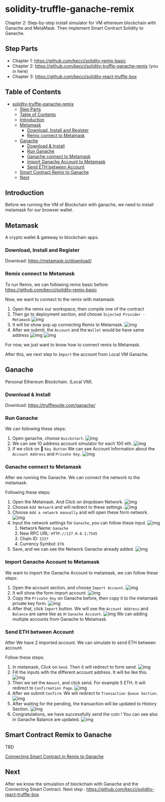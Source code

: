 # solidity-truffle-ganache-remix

Chapter 2: Step-by-step install simulator for VM ethereum blockchain with Ganache and MetaMask. Then implement Smart Contract Solidity to Ganache.

## Step Parts
- Chapter 1: https://github.com/kecci/solidity-remix-basic
- Chapter 2: https://github.com/kecci/solidity-truffle-ganache-remix  (you in here)
- Chapter 3: https://github.com/kecci/solidity-react-truffle-box

## Table of Contents
- [solidity-truffle-ganache-remix](#solidity-truffle-ganache-remix)
  - [Step Parts](#step-parts)
  - [Table of Contents](#table-of-contents)
  - [Introduction](#introduction)
  - [Metamask](#metamask)
    - [Download, Install and Register](#download-install-and-register)
    - [Remix connect to Metamask](#remix-connect-to-metamask)
  - [Ganache](#ganache)
    - [Download \& Install](#download--install)
    - [Run Ganache](#run-ganache)
    - [Ganache connect to Metamask](#ganache-connect-to-metamask)
    - [Import Ganache Account to Metamask](#import-ganache-account-to-metamask)
    - [Send ETH between Account](#send-eth-between-account)
  - [Smart Contract Remix to Ganache](#smart-contract-remix-to-ganache)
  - [Next](#next)


## Introduction
Before we running the VM of Blockchain with ganache, we need to install metamask for our browser wallet.

## Metamask
A crypto wallet & gateway to blockchain apps.

### Download, Install and Register
Download: https://metamask.io/download/

### Remix connect to Metamask
To run Remix, we can following remix basic before: https://github.com/kecci/solidity-remix-basic

Now, we want to connect to the remix with metamask:
1. Open the remix our workspace, then compile one of the contract
2. Then go to deployment section, and choose `Injected Provider - Metamask` ![img](assets/remix-environment.png)
3. It will be show pop up connecting Remix to Metamask. ![img](assets/remix-connect-metamask.png)
4. After we submit, the `Account` and the `Wallet` would be have same address ![img](assets/remix-connected-account.png) ![img](assets/remix-connected-metamask.png)

For now, we just want to know how to connect remix to Metamask. 

After this, we next step to `Import` the account from Local VM Ganache.

## Ganache
Personal Ethereum Blockchain. (Local VM).

### Download & Install
Download: https://trufflesuite.com/ganache/

### Run Ganache
We can following these steps:
1. Open ganache, choose `Quickstart`. ![img](assets/ganache-launch.png)
2. We can see 10 address account simulator for each 100 eth. ![img](assets/ganache-account.png)
3. If we click on :key: `Key Button` We can see Account Information about the `Account Address` and `Private Key`. ![img](assets/ganache-account-info.png)

### Ganache connect to Metamask

After we running the Ganache. We can connect the network to the metamask.

Following these steps:
1. Open the Metamask. And Click on dropdown Network. ![img](assets/metamask-networks.png)
2. Choose `Add Network` and will redirect to these settings. ![img](assets/metamask-network-config.png)
3. Choose `Add a network manually` and will open these form network. ![img](assets/metamask-add-network-manually.png)
4. Input the network settings for `Ganache`, you can follow these input. ![img](assets/metamask-add-network-ganache.png)
   1.  Network Name: `Ganache`
   2.  New RPC URL: `HTTP://127.0.0.1:7545`
   3.  Chain ID: `1337`
   4.  Currency Symbol: `ETH`
5. Save, and we can see the Network Ganache already added. ![img](assets/metamask-network-ganache.png)

### Import Ganache Account to Metamask
We want to import the Ganache Account to metamask, we can follow these steps:
1. Open the account section, and choose `Import Account`. ![img](assets/metamask-import-account.png)
2. It will show the form import account. ![img](assets/metamask-form-account.png)
3. Copy the `Private Key` on Ganache before, then copy it to the metamask private key form. ![img](assets/ganache-account-info.png)
4. After that, click `Import` button. We will see the `Account Address` and `Balance` are same like as in `Ganache Account`. ![img](assets/metamask-ganache-account-imported.png) We can adding multiple accounts from Ganache to Metamask.

### Send ETH between Account
After We have 2 imported account. We can simulate to send ETH between account.

Follow these steps:
1. In metamask, Click on `Send`. Then it will redirect to form send. ![img](assets/metamask-send.png)
2. Fill the inputs with the different account address. It will be like this. ![img](assets/metamask-send-to-account-3.png)
3. Then we set the `Amount`, and click send. For example 5 ETH. It will redirect to `Confirmation Page`. ![img](assets/metamask-send-confirmation.png)
4. After we submit `Confirm`. We will redirect to `Transaction Queue Section`. ![img](assets/metamask-transaction-queue.png) 
5. After waiting for the pending, the transaction will be updated to History Section. ![img](assets/metamask-transaction-history.png)
6. Congratulations, we have successfully send the coin ! You can see also in Ganache Balance are updated. ![img](assets/ganache-after-transaction.png)

## Smart Contract Remix to Ganache

TBD

[Connecting Smart Contract in Remix to Ganache](https://www.youtube.com/watch?v=fRl2UA4S6dE&list=PLH1gH0TmFBBhvZi4kEqU6kCjyv_y8qBae&index=34)

## Next 
After we know the simulation of blockchain with Ganache and the Connecting Smart Contract. Next step : https://github.com/kecci/solidity-react-truffle-box
